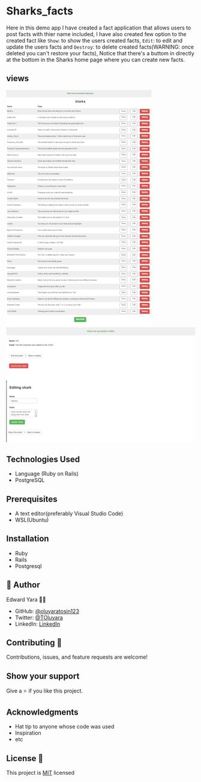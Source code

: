 # Sharks_facts
Here in this demo app I have created a fact application that allows users to post facts with thier name included, I have also created few option to the created fact like `Show`: to show the users created facts, `Edit`: to edit and update the users facts and `Destroy`: to delete created facts(WARNING: once deleted you can't restore your facts), Notice that there's a buttom in directly at the bottom in the Sharks home page where you can create new facts.

## views
![](./app/assets/images/shark_fact_index_page.PNG)
![](./app/assets/images/sharks_fact_show_page.PNG)
![](./app/assets/images/sharks_fact_edit_page.PNG)

## Technologies Used

* Language (Ruby on Rails)
* PostgreSQL

## Prerequisites
* A text editor(preferably Visual Studio Code)
* WSL(Ubuntu)

## Installation
* Ruby
* Rails
* Postgresql

## 👤 Author 
Edward Yara :student: 
- GitHub: [@oluyaratosin123](https://github.com/oluyaratosin123)
- Twitter: [@TOluyara](https://twitter.com/TOluyara)
- LinkedIn: [LinkedIn](https://www.linkedin.com/in/edward-oluyara/)

## Contributing :handshake:
Contributions, issues, and feature requests are welcome!

## Show your support
Give a 	:star: if you like this project.

## Acknowledgments
* Hat tip to anyone whose code was used
* Inspiration
* etc

## License :memo:
This project is [MIT](https://github.com/microverseinc/readme-template/blob/master/MIT.md) licensed
